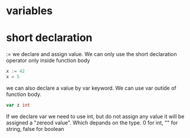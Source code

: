
# variables

# short declaration

:= we declare and assign value. We can only use the short declaration operator only inside function body
```go
x := 42
x = 5
```

we can also declare a value by var keyword. We can use var outide of function body.

```go
var z int
```

If we declare var we need to use int, but do not assign any value it will be assigned a "zereod value". Which depands on the type. 0 for int, "" for string, false for boolean
